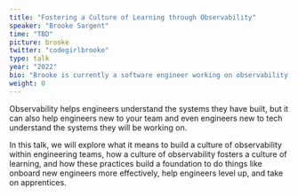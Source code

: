 ```yaml
---
title: "Fostering a Culture of Learning through Observability"
speaker: "Brooke Sargent"
time: "TBD"
picture: brooke
twitter: "codegirlbrooke"
type: talk
year: "2022"
bio: "Brooke is currently a software engineer working on observability at Honeycomb. Previously, she worked on e-commerce and IoT at Procter & Gamble as an engineering manager. In her spare time, she can be found in the kitchen on a quest to master baking the perfect pie."
weight: 0
---
```


Observability helps engineers understand the systems they have built, but it can also help engineers new to your team and even engineers new to tech understand the systems they will be working on. 

In this talk, we will explore what it means to build a culture of observability within engineering teams, how a culture of observability fosters a culture of learning, and how these practices build a foundation to do things like onboard new engineers more effectively, help engineers level up, and take on apprentices.